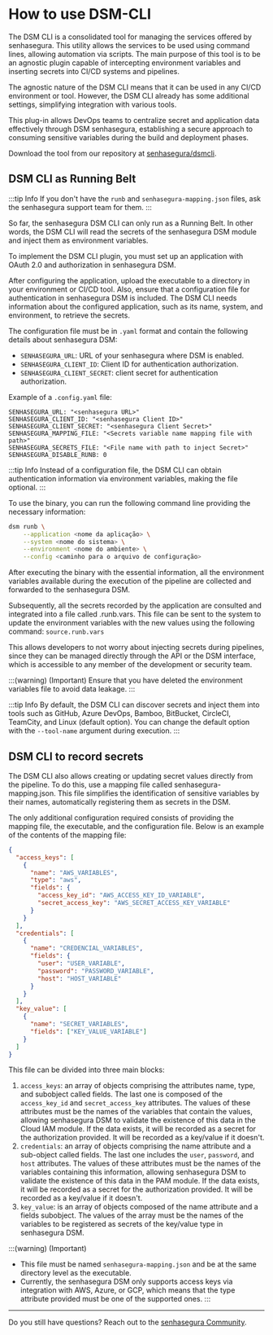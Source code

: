 # How to use DSM-CLI

The DSM CLI is a consolidated tool for managing the services offered by senhasegura. This utility allows the services to be used using command lines, allowing automation via scripts. The main purpose of this tool is to be an agnostic plugin capable of intercepting environment variables and inserting secrets into CI/CD systems and pipelines.

The agnostic nature of the DSM CLI means that it can be used in any CI/CD environment or tool. However, the DSM CLI already has some additional settings, simplifying integration with various tools.

This plug-in allows DevOps teams to centralize secret and application data effectively through DSM senhasegura, establishing a secure approach to consuming sensitive variables during the build and deployment phases.

Download the tool from our repository at [senhasegura/dsmcli](https://github.com/senhasegura/dsmcli).

## DSM CLI as Running Belt

:::tip Info
If you don't have the `runb` and `senhasegura-mapping.json` files, ask the senhasegura support team for them.
:::

So far, the senhasegura DSM CLI can only run as a Running Belt. In other words, the DSM CLI will read the secrets of the senhasegura DSM module and inject them as environment variables.

To implement the DSM CLI plugin, you must set up an application with OAuth 2.0 and authorization in senhasegura DSM.

After configuring the application, upload the executable to a directory in your environment or CI/CD tool. Also, ensure that a configuration file for authentication in senhasegura DSM is included. The DSM CLI needs information about the configured application, such as its name, system, and environment, to retrieve the secrets.

The configuration file must be in `.yaml` format and contain the following details about senhasegura DSM:

* `SENHASEGURA_URL`: URL of your senhasegura where DSM is enabled.
* `SENHASEGURA_CLIENT_ID`: Client ID for authentication authorization.
* `SENHASEGURA_CLIENT_SECRET`: client secret for authentication authorization.

Example of a `.config.yaml` file:

```
SENHASEGURA_URL: "<senhasegura URL>"
SENHASEGURA_CLIENT_ID: "<senhasegura Client ID>"
SENHASEGURA_CLIENT_SECRET: "<senhasegura Client Secret>"
SENHASEGURA_MAPPING_FILE: "<Secrets variable name mapping file with path>"
SENHASEGURA_SECRETS_FILE: "<File name with path to inject Secret>"
SENHASEGURA_DISABLE_RUNB: 0
```

:::tip Info
Instead of a configuration file, the DSM CLI can obtain authentication information via environment variables, making the file optional.
:::

To use the binary, you can run the following command line providing the necessary information:

```bash
dsm runb \
    --application <nome da aplicação> \
    --system <nome do sistema> \
    --environment <nome do ambiente> \
    --config <caminho para o arquivo de configuração>
```

After executing the binary with the essential information, all the environment variables available during the execution of the pipeline are collected and forwarded to the senhasegura DSM.

Subsequently, all the secrets recorded by the application are consulted and integrated into a file called .runb.vars. This file can be sent to the system to update the environment variables with the new values using the following command: `source.runb.vars`

This allows developers to not worry about injecting secrets during pipelines, since they can be managed directly through the API or the DSM interface, which is accessible to any member of the development or security team.

:::(warning) (Important)
Ensure that you have deleted the environment variables file to avoid data leakage.
:::

:::tip Info
By default, the DSM CLI can discover secrets and inject them into tools such as GitHub, Azure DevOps, Bamboo, BitBucket, CircleCI, TeamCity, and Linux (default option). You can change the default option with the `--tool-name` argument during execution.
:::

## DSM CLI to record secrets

The DSM CLI also allows creating or updating secret values directly from the pipeline. To do this, use a mapping file called senhasegura-mapping.json. This file simplifies the identification of sensitive variables by their names, automatically registering them as secrets in the DSM.

The only additional configuration required consists of providing the mapping file, the executable, and the configuration file. Below is an example of the contents of the mapping file:

```json
{
  "access_keys": [
    {
      "name": "AWS_VARIABLES",
      "type": "aws",
      "fields": {
        "access_key_id": "AWS_ACCESS_KEY_ID_VARIABLE",
        "secret_access_key": "AWS_SECRET_ACCESS_KEY_VARIABLE"
      }
    }
  ],
  "credentials": [
    {
      "name": "CREDENCIAL_VARIABLES",
      "fields": {
        "user": "USER_VARIABLE",
        "password": "PASSWORD_VARIABLE",
        "host": "HOST_VARIABLE"
      }
    }
  ],
  "key_value": [
    {
      "name": "SECRET_VARIABLES",
      "fields": ["KEY_VALUE_VARIABLE"]
    }
  ]
}

```

This file can be divided into three main blocks:

1. `access_keys`: an array of objects comprising the attributes name, type, and subobject called fields. The last one is composed of the `access_key_id` and `secret_access_key` attributes. The values of these attributes must be the names of the variables that contain the values, allowing senhasegura DSM to validate the existence of this data in the Cloud IAM module. If the data exists, it will be recorded as a secret for the authorization provided. It will be recorded as a key/value if it doesn't.
2. `credentials`: an array of objects comprising the name attribute and a sub-object called fields. The last one includes the `user`, `password`, and `host` attributes. The values of these attributes must be the names of the variables containing this information, allowing senhasegura DSM to validate the existence of this data in the PAM module. If the data exists, it will be recorded as a secret for the authorization provided. It will be recorded as a key/value if it doesn't.
3. `key_value`: is an array of objects composed of the name attribute and a fields subobject. The values of the array must be the names of the variables to be registered as secrets of the key/value type in senhasegura DSM.

:::(warning) (Important)

* This file must be named `senhasegura-mapping.json` and be at the same directory level as the executable.
* Currently, the senhasegura DSM only supports access keys via integration with AWS, Azure, or GCP, which means that the type attribute provided must be one of the supported ones.
  :::

---

Do you still have questions? Reach out to the [senhasegura Community](https://community.senhasegura.io/).

